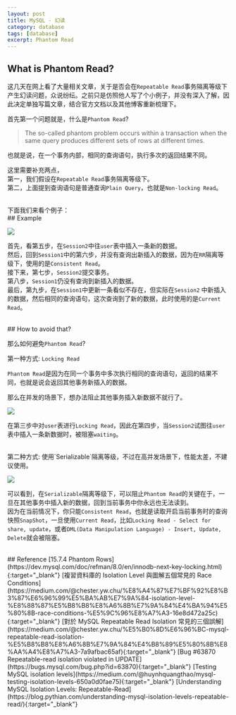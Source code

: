 ```yaml
---
layout: post
title: MySQL - 幻读
category: database
tags: [database]
excerpt: Phantom Read
---
```


## What is Phantom Read?  

这几天在网上看了大量相关文章，关于是否会在`Repeatable Read`事务隔离等级下产生幻读问题，众说纷纭。之前只是仿照他人写了个小例子，并没有深入了解，因此决定单独写篇文章，结合官方文档以及其他博客重新梳理下。  

首先第一个问题就是，什么是`Phantom Read`?

> The so-called phantom problem occurs within a transaction when the same query produces different sets of rows at different times.  

也就是说，在一个事务内部，相同的查询语句，执行多次的返回结果不同。  

这里需要补充两点，  
第一，我们假设在`Repeatable Read`事务隔离等级下。  
第二，上面提到查询语句是普通查询`Plain Query`，也就是`Non-locking Read`。

<br>
下面我们来看个例子：

<br>
## Example  

![](https://yyc-images.oss-cn-beijing.aliyuncs.com/phantom_read.png)


首先，看第五步，在`Session2`中往`user`表中插入一条新的数据。  
然后，回到`Session1`中的第六步，并没有查询出新插入的数据，因为在`RR`隔离等级下，使用的是`Consistent Read`。  
接下来，第七步，`Session2`提交事务。  
第八步，`Session1`仍没有查询到新插入的数据。  
最后，第九步，在`Session1`中更新一条看似不存在，但实际在`Session2`  中新插入的数据，然后相同的查询语句，这次查询到了新的数据，此时使用的是`Current Read`。


<br>
## How to avoid that?  

那么如何避免`Phantom Read`?  

第一种方式: `Locking Read`  

`Phantom Read`是因为在同一个事务中多次执行相同的查询语句，返回的结果不同，也就是说会返回其他事务新插入的数据。  

那么在并发的场景下，想办法阻止其他事务插入新数据不就行了。  

![](https://yyc-images.oss-cn-beijing.aliyuncs.com/phantom_read_avoid_1.png)

在第三步中对`user`表进行`Locking Read`，因此在第四步，当`Session2`试图往`user`表中插入一条新数据时，被阻塞`waiting`。  

<br>
第二种方式: 使用`Serializable`隔离等级，不过在高并发场景下，性能太差，不建议使用。  

![](https://yyc-images.oss-cn-beijing.aliyuncs.com/phantom_read_avoid_2.png)

可以看到，在`Serializable`隔离等级下，可以阻止`Phantom Read`的关键在于，一旦在其他事务中插入新的数据，回到当前事务中你永远也无法读到。  
因为在当前情况下，你只能`Consistent Read`，也就是读取开启当前事务时的查询快照`SnapShot`，一旦使用`Current Read`，比如`Locking Read - Select for share, update`，或者`DML(Data Manipulation Language) - Insert, Update, Delete`就会被阻塞。

<br>
## Reference  
[15.7.4 Phantom Rows](https://dev.mysql.com/doc/refman/8.0/en/innodb-next-key-locking.html){:target="_blank"}  
[複習資料庫的 Isolation Level 與圖解五個常見的 Race Conditions](https://medium.com/@chester.yw.chu/%E8%A4%87%E7%BF%92%E8%B3%87%E6%96%99%E5%BA%AB%E7%9A%84-isolation-level-%E8%88%87%E5%B8%B8%E8%A6%8B%E7%9A%84%E4%BA%94%E5%80%8B-race-conditions-%E5%9C%96%E8%A7%A3-16e8d472a25c){:target="_blank"}  
[對於 MySQL Repeatable Read Isolation 常見的三個誤解](https://medium.com/@chester.yw.chu/%E5%B0%8D%E6%96%BC-mysql-repeatable-read-isolation-%E5%B8%B8%E8%A6%8B%E7%9A%84%E4%B8%89%E5%80%8B%E8%AA%A4%E8%A7%A3-7a9afbac65af){:target="_blank"}  
[Bug #63870 Repeatable-read isolation violated in UPDATE](https://bugs.mysql.com/bug.php?id=63870){:target="_blank"}  
[Testing MySQL isolation levels](https://medium.com/@huynhquangthao/mysql-testing-isolation-levels-650a0d0fae75){:target="_blank"}  
[Understanding MySQL Isolation Levels: Repeatable-Read](https://blog.pythian.com/understanding-mysql-isolation-levels-repeatable-read/){:target="_blank"}
